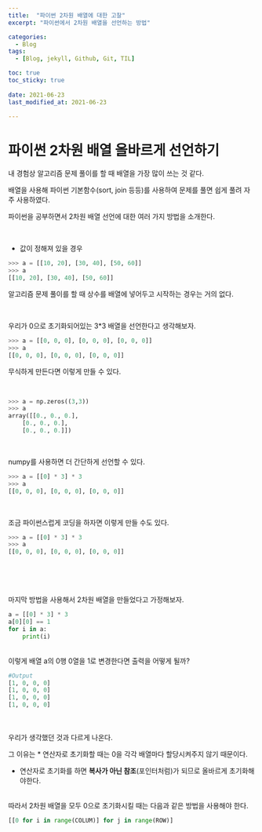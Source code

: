 ```yaml
---
title:  "파이썬 2차원 배열에 대한 고찰"
excerpt: "파이썬에서 2차원 배열을 선언하는 방법"

categories:
  - Blog
tags:
  - [Blog, jekyll, Github, Git, TIL]

toc: true
toc_sticky: true
 
date: 2021-06-23
last_modified_at: 2021-06-23

---
```


# 파이썬 2차원 배열 올바르게 선언하기


내 경험상 알고리즘 문제 풀이를 할 때 배열을 가장 많이 쓰는 것 같다.


배열을 사용해 파이썬 기본함수(sort, join 등등)를 사용하여 문제를 풀면 쉽게 풀려 자주 사용하였다.


파이썬을 공부하면서 2차원 배열 선언에 대한 여러 가지 방법을 소개한다.

 <br/>

-  값이 정해져 있을 경우 

```python
>>> a = [[10, 20], [30, 40], [50, 60]]
>>> a
[[10, 20], [30, 40], [50, 60]]
```

알고리즘 문제 풀이를 할 때 상수를 배열에 넣어두고 시작하는 경우는 거의 없다.

 <br/>






우리가 0으로 초기화되어있는 3*3 배열을 선언한다고 생각해보자.

```python
>>> a = [[0, 0, 0], [0, 0, 0], [0, 0, 0]]
>>> a
[[0, 0, 0], [0, 0, 0], [0, 0, 0]]
```

무식하게 만든다면 이렇게 만들 수 있다.

 <br/>

```python
>>> a = np.zeros((3,3))
>>> a
array([[0., 0., 0.],
	[0., 0., 0.],
	[0., 0., 0.]])
```
 <br/>



numpy를 사용하면 더 간단하게 선언할 수 있다.

```python
>>> a = [[0] * 3] * 3
>>> a
[[0, 0, 0], [0, 0, 0], [0, 0, 0]]
```



 <br/>

조금 파이썬스럽게 코딩을 하자면 이렇게 만들 수도 있다.
```python
>>> a = [[0] * 3] * 3
>>> a
[[0, 0, 0], [0, 0, 0], [0, 0, 0]]
```




 <br/> <br/> <br/>

마지막 방법을 사용해서 2차원 배열을 만들었다고 가정해보자. 

```python
a = [[0] * 3] * 3
a[0][0] == 1
for i in a:
    print(i)
```
 <br/>
이렇게 배열 a의 0행 0열을 1로 변경한다면 출력을 어떻게 될까?

```python
#Output
[1, 0, 0, 0]
[1, 0, 0, 0]
[1, 0, 0, 0]
[1, 0, 0, 0]
```
 <br/> <br/>
우리가 생각했던 것과 다르게 나온다.





그 이유는 * 연산자로 초기화할 때는 0을 각각 배열마다 할당시켜주지 않기 때문이다.
* 연산자로 초기화를 하면 **복사가 아닌 참조**(포인터처럼)가 되므로 올바르게 초기화해야한다.

 <br/>
따라서 2차원 배열을 모두 0으로 초기화시킬 때는 다음과 같은 방법을 사용해야 한다.

```python
[[0 for i in range(COLUM)] for j in range(ROW)]
```
